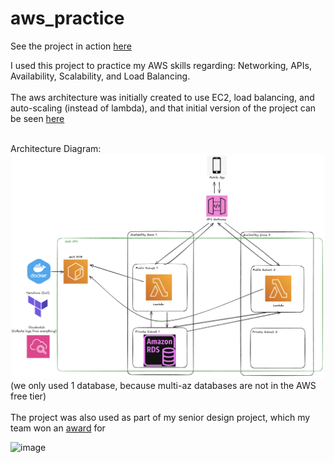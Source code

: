 # aws_practice
See the project in action [here](https://www.linkedin.com/posts/william-griner_heres-a-deeper-explanation-the-cloud-architecture-activity-7330838046499635201-H9ln?utm_source=share&utm_medium=member_desktop&rcm=ACoAAEbB8FUBcV2OpSDRUf_6UPde4yrsl9VRh2M)

I used this project to practice my AWS skills regarding: Networking, APIs, Availability, Scalability, and Load Balancing.
<br>
<br>
The aws architecture was initially created to use EC2, load balancing, and auto-scaling (instead of lambda), and that initial version of the project can be seen [here](https://github.com/willyg23/aws_practice/tree/0b378fe346bea511106ac5d708a35b9d16e65bdc)
<br>
<br>

Architecture Diagram:
![image](./senior_design_architecture_diagram.png)
(we only used 1 database, because multi-az databases are not in the AWS free tier)
<br>
<br>
The project was also used as part of my senior design project, which my team won an [award](https://www.linkedin.com/posts/william-griner_happy-to-announce-that-my-senior-design-group-activity-7330832392368074754-os8e?utm_source=share&utm_medium=member_desktop&rcm=ACoAAEbB8FUBcV2OpSDRUf_6UPde4yrsl9VRh2M) for

![image](./senior_design_pic_1.png)

